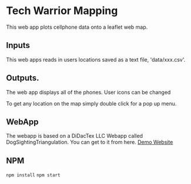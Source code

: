 
# Tech Warrior Mapping
This web app plots cellphone data onto a leaflet web map.

## Inputs
This web apps reads in users locations saved as a text file,
'data/xxx.csv'.

## Outputs.
The web app displays all of the phones.  User icons can be changed

To get any location on the map simply double click for a pop up menu.

## WebApp
The webapp is based on a DiDacTex LLC Webapp called DogSightingTriangulation.
You can get to it from here.
[Demo Website](https://DiDacTexGit.github.io/DogSightingTriangulation)

## NPM  
`npm install`
`npm start`
